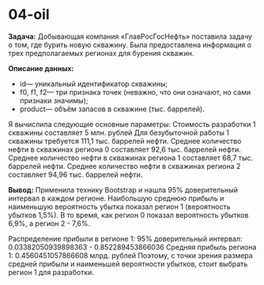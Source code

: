 # 04-oil

**Задача:**
Добывающая компания «ГлавРосГосНефть» поставила задачу о том, где бурить новую скважину.
Была предоставлена информация о трех предполагаемых регионах для бурения скважин.

**Описание данных:**
- id— уникальный идентификатор скважины;
- f0, f1, f2— три признака точек (неважно, что они означают, но сами признаки значимы);
- product— объём запасов в скважине (тыс. баррелей).

Я вычислила следующие основные параметры:
Стоимость разработки 1 скважины составляет 5 млн. рублей
Для безубыточной работы 1 скважины требуется 111,1 тыс. баррелей нефти.
Среднее количество нефти в скважинах региона 0 составляет 92,6 тыс. баррелей нефти.
Среднее количество нефти в скважинах региона 1 составляет 68,7 тыс. баррелей нефти.
Среднее количество нефти в скважинах региона 2 составляет 94,96 тыс. баррелей нефти.

**Вывод:**
Применила технику Bootstrap и нашла 95% доверительный интервал в каждом регионе.
Наибольшую среднюю прибыль и наименьшую вероятность убытка показал регион 1 (вероятность убытков 1,5%).
В то время, как регион 0 показал вероятность убытков 6,9%, а регион 2 - 7,6%.

Распределение прибыли в регионе 1:
95% доверительный интервал: 0.03382050939898363 - 0.852289453866036
Средняя прибыль региона 1: 0.4560451057866608 млрд. рублей
Поэтому, с точки зрения размера средней прибыли и наименьшей вероятности убытков, стоит выбрать регион 1 для разработки.
